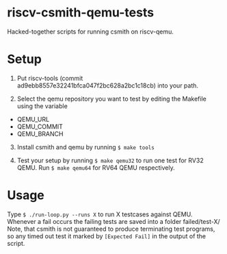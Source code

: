 # riscv-csmith-qemu-tests

Hacked-together scripts for running csmith on riscv-qemu.

# Setup

1) Put riscv-tools (commit ad9ebb8557e32241bfca047f2bc628a2bc1c18cb) into your path.

2) Select the qemu repository you want to test by editing the Makefile using the variable 
  - QEMU_URL
  - QEMU_COMMIT
  - QEMU_BRANCH
  
3) Install csmith and qemu by running ```$ make tools```

4) Test your setup by running ```$ make qemu32``` to run one test for RV32 QEMU. Run ```$ make qemu64``` for RV64 QEMU respectively.

# Usage

Type ```$ ./run-loop.py --runs X``` to run X testcases against QEMU. Whenever a fail occurs the failing tests are saved into a folder failed/test-X/
Note, that csmith is not guaranteed to produce terminating test programs, so any timed out test it marked by ```[Expected Fail]``` in the output of the script.
